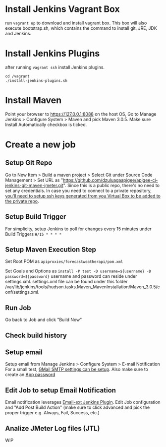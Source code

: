 Install Jenkins Vagrant Box
======
run ```vagrant up``` to download and install vagrant box. This box will also execute bootstrap.sh, which contains the command to install git, JRE, JDK and Jenkins. 

Install Jenkins Plugins
======
after running ```vagrant ssh``` install Jenkins plugins. 
```
cd /vagrant
./install-jenkins-plugins.sh
```
 
Install Maven
====
Point your browser to https://127.0.0.1:8088 on the host OS, Go to Manage Jenkins > Configure System > Maven and pick Maven 3.0.5. Make sure Install Automatically checkbox is ticked.

Create a new job
===

## Setup Git Repo
Go to New Item > Build a maven project > Select Git under Source Code Management > Set URL as "https://github.com/dzuluagaapigee/apigee-ci-jenkins-git-maven-jmeter.git". Since this is a public repo, there's no need to set any credentials. In case you need to connect to a private repository, [you'll need to setup ssh keys generated from you Virtual Box to be added to the private repo](https://github.com/Tozkoparan/Deneme/wiki/Setup-Jenkins-for-working-with-a-private-Github-repository).

## Setup Build Trigger

For simplicity, setup Jenkins to poll for changes every 15 minutes under Build Triggers
```H/15 * * * *```

## Setup Maven Execution Step

Set Root POM as ```apiproxies/forecastweatherapi/pom.xml```

Set Goals and Options as ```install -P test -D username=${username} -D password=${password}``` username and password can reside under settings.xml. settings.xml file can be found under this folder /var/lib/jenkins/tools/hudson.tasks.Maven_MavenInstallation/Maven_3.0.5/conf/settings.xml.

## Run Job

Go back to Job and click "Build Now"

## Check build history

## Setup email

Setup email from Manage Jenkins > Configure System > E-mail Notification
For a small test, [GMail SMTP settings can be setup](https://www.digitalocean.com/community/tutorials/how-to-use-google-s-smtp-server). Also make sure to create an [App password](https://support.google.com/accounts/answer/185833)

## Edit Job to setup Email Notification

Email notification leverages [Email-ext Jenkins Plugin](https://wiki.jenkins-ci.org/display/JENKINS/Email-ext+plugin). Edit Job configuration and "Add Post Build Action" (make sure to click advanced and pick the proper trigger e.g. Always, Fail, Success, etc.)

## Analize JMeter Log files (JTL)

WIP

